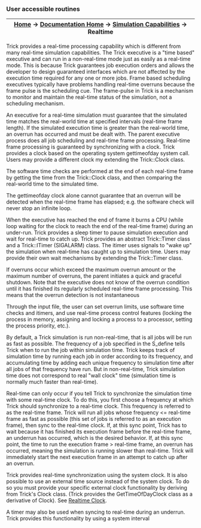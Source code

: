 ### User accessible routines

| [Home](/trick) → [Documentation Home](../Documentation-Home) → [Simulation Capabilities](Simulation-Capabilities) → Realtime |
|------------------------------------------------------------------|

Trick provides a real-time processing capability which is different from many real-time
simulation capabilities. The Trick executive is a "time based" executive and can run in
a non-real-time mode just as easily as a real-time mode. This is because Trick guarantees
job execution orders and allows the developer to design guaranteed interfaces which are
not affected by the execution time required for any one or more jobs. Frame based
scheduling executives typically have problems handling real-time overruns because the
frame pulse is the scheduling cue. The frame-pulse in Trick is a mechanism to monitor
and maintain the real-time status of the simulation, not a scheduling mechanism.

An executive for a real-time simulation must guarantee that the simulated time matches
the real-world time at specified intervals (real-time frame length). If the simulated
execution time is greater than the real-world time, an overrun has occurred and must be
dealt with. The parent executive process does all job scheduling and real-time frame
processing. Real-time frame processing is guaranteed by synchronizing with a clock.
Trick provides a clock based on the operating system gettimeofday system call.  Users
may provide a different clock my extending the Trick::Clock class.

The software time checks are performed at the end of each real-time
frame by getting the time from the Trick::Clock class, and then
comparing the real-world time to the simulated time.

The gettimeofday clock alone cannot guarantee that an overrun will be detected when
the real-time frame has elapsed; e.g.  the software check will never stop an infinite loop.

When the executive has reached the end of frame it burns a CPU (while loop waiting
for the clock to reach the end of the real-time frame) during an under-run.
Trick provides a sleep timer to pause simulation execution and wait for real-time to
catch up. Trick provides an abstract Trick::Timer class and a Trick::ITimer (SIGALARM)
class.  The itimer uses signals to "wake up" the simulation when real-time has caught
up to simulation time.  Users may provide their own wait mechanisms by extending the
Trick::Timer class.

If overruns occur which exceed the maximum overrun amount or the
maximum number of overruns, the parent initiates a quick and graceful shutdown. Note
that the executive does not know of the overrun condition until it has finished its
regularly scheduled real-time frame processing.  This means that the overrun detection
is not instantaneous

Through the input file, the user can set overrun limits, use software time checks and
itimers, and use real-time process control features (locking the process in memory,
assigning and locking a process to a processor, setting the process priority, etc.).

By default, a Trick simulation is run non-real-time, that is all jobs will be run as
fast as possible. The frequency of a job specified in the S_define tells Trick when
to run the job within simulation time. Trick keeps track of simulation time by
running each job in order according to its frequency, and accumulating time by adding
each unique frequency to simulation time after all jobs of that frequency have run.
But in non-real-time, Trick simulation time does not correspond to real "wall clock"
time (simulation time is normally much faster than real-time).

Real-time can only occur if you tell Trick to synchronize the simulation time with some
real-time clock. To do this, you first choose a frequency at which Trick should synchronize
to a real-time clock. This frequency is referred to as the real-time frame. Trick
will run all jobs whose frequency \<= real-time frame as fast as possible (this set of
jobs is referred to as an execution frame), then sync to the real-time clock. If,
at this sync point, Trick has to wait because it has finished its execution frame before
the real-time frame, an underrun has occurred, which is the desired behavior. If, at
this sync point, the time to run the execution frame \> real-time frame, an overrun has
occurred, meaning the simulation is running slower than real-time. Trick will immediately
start the next execution frame in an attempt to catch up after an overrun.

Trick provides real-time synchronization using the system clock.
It is also possible to use an external time source instead of the system clock. To do so
you must provide your specific external clock functionality by deriving from Trick's
Clock class. (Trick provides the GetTimeOfDayClock class as a derivative of Clock).
See [Realtime Clock](Realtime-Clock).

A timer may also be used when syncing to real-time during an underrun. Trick provides
this functionality by using a system interval
